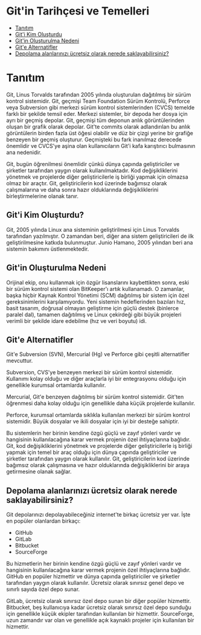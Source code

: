 # Git'in Tarihçesi ve Temelleri

- [Tanıtım](#tanıtım)
- [Git'i Kim Oluşturdu](#giti-kim-oluşturdu)
- [Git'in Oluşturulma Nedeni](#gitin-oluşturulma-nedeni)
- [Git'e Alternatifler](#gite-alternatifler)
- [Depolama alanlarınızı ücretsiz olarak nerede saklayabilirsiniz?](#depolama-alanlarınızı-ücretsiz-olarak-nerede-saklayabilirsiniz)

# Tanıtım

Git, Linus Torvalds tarafından 2005 yılında oluşturulan dağıtılmış bir sürüm kontrol sistemidir. Git, geçmişi Team Foundation Sürüm Kontrolü, Perforce veya Subversion gibi merkezi sürüm kontrol sistemlerinden (CVCS) temelde farklı bir şekilde temsil eder. Merkezi sistemler, bir depoda her dosya için ayrı bir geçmiş depolar. Git, geçmişi tüm deponun anlık görüntülerinden oluşan bir grafik olarak depolar. Git'te commits olarak adlandırılan bu anlık görüntülerin birden fazla üst öğesi olabilir ve düz bir çizgi yerine bir grafiğe benzeyen bir geçmiş oluşturur. Geçmişteki bu fark inanılmaz derecede önemlidir ve CVCS'ye aşina olan kullanıcıların Git'i kafa karıştırıcı bulmasının ana nedenidir.

Git, bugün öğrenilmesi önemlidir çünkü dünya çapında geliştiriciler ve şirketler tarafından yaygın olarak kullanılmaktadır. Kod değişikliklerini yönetmek ve projelerde diğer geliştiricilerle iş birliği yapmak için olmazsa olmaz bir araçtır. Git, geliştiricilerin kod üzerinde bağımsız olarak çalışmalarına ve daha sonra hazır olduklarında değişikliklerini birleştirmelerine olanak tanır.

## Git'i Kim Oluşturdu?

Git, 2005 yılında Linux ana sisteminin geliştirilmesi için Linus Torvalds tarafından yazılmıştır. O zamandan beri, diğer ana sistem geliştiricileri de ilk geliştirilmesine katkıda bulunmuştur. Junio Hamano, 2005 yılından beri ana sistemin bakımını üstlenmektedir.

## Git'in Oluşturulma Nedeni

Orijinal ekip, onu kullanmak için özgür lisanslarını kaybettikten sonra, eski bir sürüm kontrol sistemi olan BitKeeper'ı artık kullanamadı. O zamanlar, başka hiçbir Kaynak Kontrol Yönetimi (SCM) dağıtılmış bir sistem için özel gereksinimlerini karşılamıyordu. Yeni sistemin hedeflerinden bazıları hız, basit tasarım, doğrusal olmayan geliştirme için güçlü destek (binlerce paralel dal), tamamen dağıtılmış ve Linux çekirdeği gibi büyük projeleri verimli bir şekilde idare edebilme (hız ve veri boyutu) idi.

## Git'e Alternatifler

Git'e Subversion (SVN), Mercurial (Hg) ve Perforce gibi çeşitli alternatifler mevcuttur.

Subversion, CVS'ye benzeyen merkezi bir sürüm kontrol sistemidir. Kullanımı kolay olduğu ve diğer araçlarla iyi bir entegrasyonu olduğu için genellikle kurumsal ortamlarda kullanılır.

Mercurial, Git'e benzeyen dağıtılmış bir sürüm kontrol sistemidir. Git'ten öğrenmesi daha kolay olduğu için genellikle daha küçük projelerde kullanılır.

Perforce, kurumsal ortamlarda sıklıkla kullanılan merkezi bir sürüm kontrol sistemidir. Büyük dosyalar ve ikili dosyalar için iyi bir desteğe sahiptir.

Bu sistemlerin her birinin kendine özgü güçlü ve zayıf yönleri vardır ve hangisinin kullanılacağına karar vermek projenin özel ihtiyaçlarına bağlıdır. Git, kod değişikliklerini yönetmek ve projelerde diğer geliştiricilerle iş birliği yapmak için temel bir araç olduğu için dünya çapında geliştiriciler ve şirketler tarafından yaygın olarak kullanılır. Git, geliştiricilerin kod üzerinde bağımsız olarak çalışmasına ve hazır olduklarında değişikliklerini bir araya getirmesine olanak sağlar.

## Depolama alanlarınızı ücretsiz olarak nerede saklayabilirsiniz?

Git depolarınızı depolayabileceğiniz internet'te birkaç ücretsiz yer var. İşte en popüler olanlardan birkaçı:

- GitHub
- GitLab
- Bitbucket
- SourceForge

Bu hizmetlerin her birinin kendine özgü güçlü ve zayıf yönleri vardır ve hangisinin kullanılacağına karar vermek projenin özel ihtiyaçlarına bağlıdır. GitHub en popüler hizmettir ve dünya çapında geliştiriciler ve şirketler tarafından yaygın olarak kullanılır. Ücretsiz olarak sınırsız genel depo ve sınırlı sayıda özel depo sunar.

GitLab, ücretsiz olarak sınırsız özel depo sunan bir diğer popüler hizmettir. Bitbucket, beş kullanıcıya kadar ücretsiz olarak sınırsız özel depo sunduğu için genellikle küçük ekipler tarafından kullanılan bir hizmettir. SourceForge, uzun zamandır var olan ve genellikle açık kaynaklı projeler için kullanılan bir hizmettir.